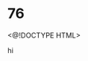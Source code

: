 # 76
<@!DOCTYPE HTML>
<html>hi
<head>
  <title>-Simple 
# HTML b
    Page</ title>
</head08.>
</body>t
  <h1>Welcome to my webpage</h1>
  <p>This is a simple HTML page.</p>
</body>
</html
